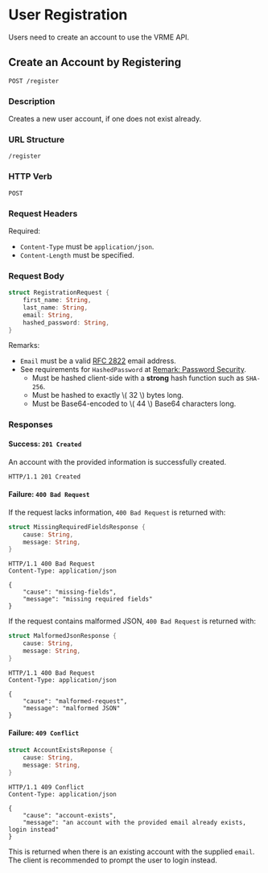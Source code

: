 # User Registration

Users need to create an account to use the VRME API.


## Create an Account by Registering

```http
POST /register
```

### Description

Creates a new user account, if one does not exist already.

### URL Structure

```
/register
```

### HTTP Verb

```http
POST
```

### Request Headers

Required:

- `Content-Type` must be `application/json`.
- `Content-Length` must be specified.

### Request Body

```rust
struct RegistrationRequest {
	first_name: String,
	last_name: String,
	email: String,
	hashed_password: String,
}
```

Remarks:

- `Email` must be a valid [RFC 2822](https://tools.ietf.org/html/rfc2822)
  email address.
- See requirements for `HashedPassword` at
  [Remark: Password Security](./password.md).
	* Must be hashed client-side with a **strong** hash function such as
	  `SHA-256`.
	* Must be hashed to exactly \\( 32 \\) bytes long.
	* Must be Base64-encoded to \\( 44 \\) Base64 characters long.

### Responses

#### Success: `201 Created`

An account with the provided information is successfully created.

```http
HTTP/1.1 201 Created
```

#### Failure: `400 Bad Request`

If the request lacks information, `400 Bad Request` is returned with:

```rust
struct MissingRequiredFieldsResponse {
	cause: String,
	message: String,
}
```

```http
HTTP/1.1 400 Bad Request
Content-Type: application/json

{
	"cause": "missing-fields",
	"message": "missing required fields"
}
```

If the request contains malformed JSON, `400 Bad Request` is returned with:

```rust
struct MalformedJsonResponse {
	cause: String,
	message: String,
}
```

```http
HTTP/1.1 400 Bad Request
Content-Type: application/json

{
	"cause": "malformed-request",
	"message": "malformed JSON"
}
```

#### Failure: `409 Conflict`

```rust
struct AccountExistsReponse {
	cause: String,
	message: String,
}
```

```http
HTTP/1.1 409 Conflict
Content-Type: application/json

{
	"cause": "account-exists",
	"message": "an account with the provided email already exists, login instead"
}
```

This is returned when there is an existing account with the supplied `email`.
The client is recommended to prompt the user to login instead.
